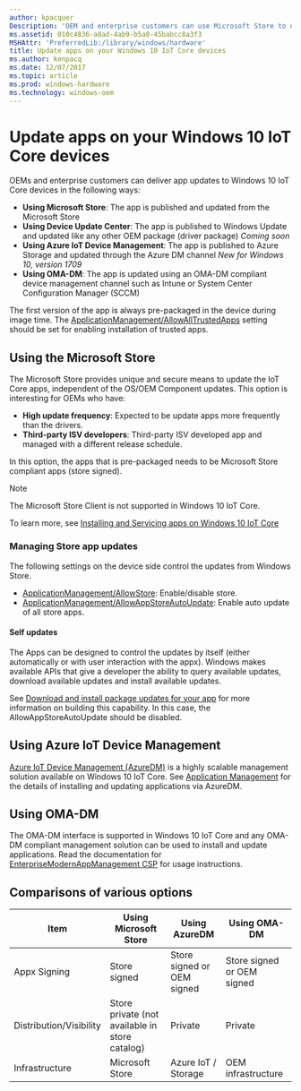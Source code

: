 ```yaml
---
author: kpacquer
Description: 'OEM and enterprise customers can use Microsoft Store to deliver app updates for Windows 10 IoT Core devices.'
ms.assetid: 010c4836-a8ad-4ab9-b5a8-45babcc8a3f3
MSHAttr: 'PreferredLib:/library/windows/hardware'
title: Update apps on your Windows 10 IoT Core devices
ms.author: kenpacq
ms.date: 12/07/2017
ms.topic: article
ms.prod: windows-hardware
ms.technology: windows-oem
---
```


# Update apps on your Windows 10 IoT Core devices

OEMs and enterprise customers can deliver app updates to Windows 10 IoT Core devices in the following ways:

* **Using Microsoft Store**: The app is published and updated from the Microsoft Store
* **Using Device Update Center**: The app is published to Windows Update and updated like any other OEM package (driver package) *Coming soon*
* **Using Azure IoT Device Management**: The app is published to Azure Storage and updated through the Azure DM channel *New for Windows 10, version 1709*
* **Using OMA-DM**: The app is updated using an OMA-DM compliant device management channel such as Intune or System Center Configuration Manager (SCCM)

The first version of the app is always pre-packaged in the device during image time.
The [ApplicationManagement/AllowAllTrustedApps](https://msdn.microsoft.com/windows/hardware/commercialize/customize/mdm/policy-configuration-service-provider#applicationmanagement-allowalltrustedapps) setting should be set for enabling installation of trusted apps.

## Using the Microsoft Store
The Microsoft Store provides unique and secure means to update the IoT Core apps, independent of the OS/OEM Component updates.
This option is interesting for OEMs who have:

* **High update frequency**: Expected to be update apps more frequently than the drivers.
* **Third-party ISV developers**: Third-party ISV developed app and managed with a different release schedule.

In this option, the apps that is pre-packaged needs to be Microsoft Store compliant apps (store signed). 

> [!Note]
> The Microsoft Store Client is not supported in Windows 10 IoT Core.

To learn more, see [Installing and Servicing apps on Windows 10 IoT Core](https://docs.microsoft.com/windows/iot-core/commercialize-your-device/InstallingAndServicing)

### Managing Store app updates
The following settings on the device side control the updates from Windows Store.

* [ApplicationManagement/AllowStore](https://msdn.microsoft.com/windows/hardware/commercialize/customize/mdm/policy-configuration-service-provider#applicationmanagement-allowstore): Enable/disable store.
* [ApplicationManagement/AllowAppStoreAutoUpdate](https://msdn.microsoft.com/windows/hardware/commercialize/customize/mdm/policy-configuration-service-provider#applicationmanagement-allowappstoreautoupdate): Enable auto update of all store apps. 

#### Self updates
The Apps can be designed to control the updates by itself (either automatically or with user interaction with the appx). Windows makes available APIs that give a developer the ability to query available updates, download available updates and install available updates. 

See [Download and install package updates for your app](https://msdn.microsoft.com/windows/uwp/packaging/self-install-package-updates) for more information on building this capability. In this case, the AllowAppStoreAutoUpdate should be disabled.

## Using Azure IoT Device Management 
[Azure IoT Device Management (AzureDM)](https://docs.microsoft.com/windows/iot-core/manage-your-device/azureiotdm) is a highly scalable management solution available on Windows 10 IoT Core. See [Application Management](https://github.com/ms-iot/iot-core-azure-dm-client/blob/master/docs/application-management.md) for the details of installing and updating applications via AzureDM.

## Using OMA-DM
The OMA-DM interface is supported in Windows 10 IoT Core and any OMA-DM compliant management solution can be used to install and update applications. 
Read the documentation for [EnterpriseModernAppManagement CSP](https://docs.microsoft.com/windows/client-management/mdm/enterprisemodernappmanagement-csp) for usage instructions.

## Comparisons of various options

| Item          | Using Microsoft Store | Using AzureDM | Using OMA-DM |
|-------------- |---------------------- |---------------|--------------|
| Appx Signing  | Store signed |Store signed or OEM signed|Store signed or OEM signed|
|Distribution/Visibility|Store private (not available in store catalog)|Private|Private|
|Infrastructure |Microsoft Store|Azure IoT / Storage|OEM infrastructure|
